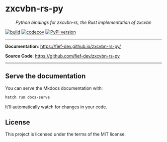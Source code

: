 # zxcvbn-rs-py

<p align="center">
    <em>Python bindings for zxcvbn-rs, the Rust implementation of zxcvbn</em>
</p>

[![build](https://github.com/fief-dev/zxcvbn-rs-py/workflows/CI/badge.svg)](https://github.com/fief-dev/zxcvbn-rs-py/actions)
[![codecov](https://codecov.io/gh/fief-dev/zxcvbn-rs-py/branch/main/graph/badge.svg)](https://codecov.io/gh/fief-dev/zxcvbn-rs-py)
[![PyPI version](https://badge.fury.io/py/zxcvbn-rs-py.svg)](https://badge.fury.io/py/zxcvbn-rs-py)

---

**Documentation**: <a href="https://fief-dev.github.io/zxcvbn-rs-py/" target="_blank">https://fief-dev.github.io/zxcvbn-rs-py/</a>

**Source Code**: <a href="https://github.com/fief-dev/zxcvbn-rs-py" target="_blank">https://github.com/fief-dev/zxcvbn-rs-py</a>

---

## Serve the documentation

You can serve the Mkdocs documentation with:

```bash
hatch run docs-serve
```

It'll automatically watch for changes in your code.

## License

This project is licensed under the terms of the MIT license.
